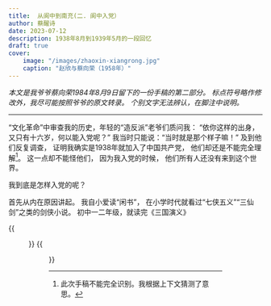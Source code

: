 ```yaml
---
title:  从阆中到南充(二. 阆中入党）
author: 蔡醒诗
date: 2023-07-12
description: 1938年8月到1939年5月的一段回忆
draft: true
cover:
    image: "/images/zhaoxin-xiangrong.jpg"
    caption: "赵欣与蔡向荣（1958年）"
---
```


*本文是我爷爷蔡向荣1984年8月9日留下的一份手稿的第二部分。
标点符号略作修改外，我尽可能按照爷爷的原文转录。
个别文字无法辨认，在脚注中说明。*

---

“文化革命”中审查我的历史，年轻的“造反派”老爷们质问我：
“依你这样的出身，又只有十六岁，何以能入党呢？”
我当时只能说：“当时就是那个样子嘛！”
及到他们反复调查，
证明我确实是1938年就加入了中国共产党，
他们却还是不能完全理解[^1]。
这一点却不能怪他们，
因为我入党的时候，
他们所有人还没有来到这个世界。

我到底是怎样入党的呢？

首先从内在原因讲起。
我自小爱读“闲书”，
在小学时代就看过“七侠五义”“三仙剑”之类的剑侠小说。
初中一二年级，就读完《三国演义》

{{<figure src="03.jpg" title="爷爷的手稿第3页" >}}
{{<figure src="04.jpg" title="爷爷的手稿第4页" >}}

[^1]: 此次手稿不能完全识别。我根据上下文猜测了意思。
